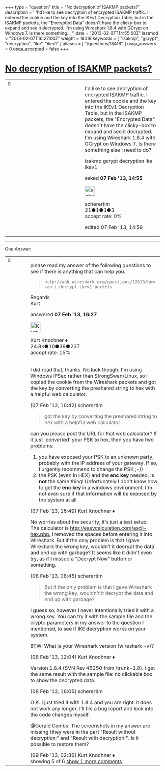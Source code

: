 +++
type = "question"
title = "No decryption of ISAKMP packets?"
description = '''I&#x27;d like to see decryption of encrypted ISAKMP traffic. I entered the cookie and the key into the IKEv1 Decryption Table, but in the ISAKMP packets, the &quot;Encrypted Data&quot; doesn&#x27;t have the clicky-box to expand and see it decrypted. I&#x27;m using Wireshark 1.8.4 with GCrypt on Windows 7. Is there something...'''
date = "2013-02-07T14:55:00Z"
lastmod = "2013-02-07T16:27:00Z"
weight = 18418
keywords = [ "isakmp", "gcrypt", "decryption", "ike", "ikev1" ]
aliases = [ "/questions/18418" ]
osqa_answers = 0
osqa_accepted = false
+++

<div class="headNormal">

# [No decryption of ISAKMP packets?](/questions/18418/no-decryption-of-isakmp-packets)

</div>

<div id="main-body">

<div id="askform">

<table id="question-table" style="width:100%;"><colgroup><col style="width: 50%" /><col style="width: 50%" /></colgroup><tbody><tr class="odd"><td style="width: 30px; vertical-align: top"><div class="vote-buttons"><div id="post-18418-score" class="post-score" title="current number of votes">0</div><div id="favorite-count" class="favorite-count"></div></div></td><td><div id="item-right"><div class="question-body"><p>I'd like to see decryption of encrypted ISAKMP traffic. I entered the cookie and the key into the IKEv1 Decryption Table, but in the ISAKMP packets, the "Encrypted Data" doesn't have the clicky-box to expand and see it decrypted. I'm using Wireshark 1.8.4 with GCrypt on Windows 7. Is there something else I need to do?</p></div><div id="question-tags" class="tags-container tags">isakmp gcrypt decryption ike ikev1</div><div id="question-controls" class="post-controls"></div><div class="post-update-info-container"><div class="post-update-info post-update-info-user"><p>asked <strong>07 Feb '13, 14:55</strong></p><img src="https://secure.gravatar.com/avatar/4825de8eab0ec31a6d238250ee8a9f21?s=32&amp;d=identicon&amp;r=g" class="gravatar" width="32" height="32" alt="scherertim&#39;s gravatar image" /><p>scherertim<br />
<span class="score" title="21 reputation points">21</span><span title="1 badges"><span class="badge1">●</span><span class="badgecount">1</span></span><span title="1 badges"><span class="silver">●</span><span class="badgecount">1</span></span><span title="3 badges"><span class="bronze">●</span><span class="badgecount">3</span></span><br />
<span class="accept_rate" title="Rate of the user&#39;s accepted answers">accept rate:</span> <span title="scherertim has no accepted answers">0%</span></p></div><div class="post-update-info post-update-info-edited"><p>edited 07 Feb '13, 14:59</p></div></div><div id="comments-container-18418" class="comments-container"></div><div id="comment-tools-18418" class="comment-tools"></div><div class="clear"></div><div id="comment-18418-form-container" class="comment-form-container"></div><div class="clear"></div></div></td></tr></tbody></table>

------------------------------------------------------------------------

<div class="tabBar">

<span id="sort-top"></span>

<div class="headQuestions">

One Answer:

</div>

</div>

<span id="18426"></span>

<div id="answer-container-18426" class="answer">

<table style="width:100%;"><colgroup><col style="width: 50%" /><col style="width: 50%" /></colgroup><tbody><tr class="odd"><td style="width: 30px; vertical-align: top"><div class="vote-buttons"><div id="post-18426-score" class="post-score" title="current number of votes">0</div></div></td><td><div class="item-right"><div class="answer-body"><p>please read my answer of the following questions to see if there is anything that can help you.</p><blockquote><p><code>http://ask.wireshark.org/questions/12019/how-can-i-decrypt-ikev1-packets</code><br />
</p></blockquote><p>Regards<br />
Kurt</p></div><div class="answer-controls post-controls"></div><div class="post-update-info-container"><div class="post-update-info post-update-info-user"><p>answered <strong>07 Feb '13, 16:27</strong></p><img src="https://secure.gravatar.com/avatar/23b7bf5b13bc2c98b2e8aa9869ca5d75?s=32&amp;d=identicon&amp;r=g" class="gravatar" width="32" height="32" alt="Kurt%20Knochner&#39;s gravatar image" /><p>Kurt Knochner ♦<br />
<span class="score" title="24767 reputation points"><span>24.8k</span></span><span title="10 badges"><span class="badge1">●</span><span class="badgecount">10</span></span><span title="39 badges"><span class="silver">●</span><span class="badgecount">39</span></span><span title="237 badges"><span class="bronze">●</span><span class="badgecount">237</span></span><br />
<span class="accept_rate" title="Rate of the user&#39;s accepted answers">accept rate:</span> <span title="Kurt Knochner has 344 accepted answers">15%</span> </br></br></p></div></div><div id="comments-container-18426" class="comments-container"><span id="18430"></span><div id="comment-18430" class="comment"><div id="post-18430-score" class="comment-score"></div><div class="comment-text"><p>I did read that, thanks. No luck though. I'm using Windows IPSec rather than StrongSwan/Linux, so I copied the cookie from the Wireshark packets and got the key by converting the preshared string to hex with a helpful web calculator.</p></div><div id="comment-18430-info" class="comment-info"><span class="comment-age">(07 Feb '13, 16:42)</span> scherertim</div></div><span id="18432"></span><div id="comment-18432" class="comment"><div id="post-18432-score" class="comment-score"></div><div class="comment-text"><blockquote><p>got the key by converting the preshared string to hex with a helpful web calculator.</p></blockquote><p>can you please post the URL for that web calculator? If it just 'converted' your PSK to hex, then you have two problems:</p><ol><li>you have exposed your PSK to an unknown party, probably with the IP address of your gateway. If so, I urgently recommend to change the PSK ;-))</li><li>the PSK (even in HEX) and the <strong>enc key</strong> needed, is <strong>not</strong> the same thing! Unfortunately I don't know how to get the <strong>enc key</strong> in a windows environment. I'm not even sure if that information will be exposed by the system at all.</li></ol></div><div id="comment-18432-info" class="comment-info"><span class="comment-age">(07 Feb '13, 16:49)</span> Kurt Knochner ♦</div></div><span id="18446"></span><div id="comment-18446" class="comment"><div id="post-18446-score" class="comment-score"></div><div class="comment-text"><p>No worries about the security, it's just a test setup. The calculator is <a href="http://easycalculation.com/ascii-hex.php.">http://easycalculation.com/ascii-hex.php.</a> I removed the spaces before entering it into Wireshark. But if the only problem is that I gave Wireshark the wrong key, wouldn't it decrypt the data and end up with garbage? It seems like it didn't even try, as if I missed a "Decrypt Now" button or something.</p></div><div id="comment-18446-info" class="comment-info"><span class="comment-age">(08 Feb '13, 08:45)</span> scherertim</div></div><span id="18447"></span><div id="comment-18447" class="comment"><div id="post-18447-score" class="comment-score"></div><div class="comment-text"><blockquote><p>But if the only problem is that I gave Wireshark the wrong key, wouldn't it decrypt the data and end up with garbage?</p></blockquote><p>I guess so, however I never intentionally tried it with a wrong key. You can try it with the sample file and the crypto parameters in my answer to the question I mentioned, to see if IKE decryption works on your system.</p><p>BTW: What is your Wireshark version (wireshark -v)?</p></div><div id="comment-18447-info" class="comment-info"><span class="comment-age">(08 Feb '13, 12:04)</span> Kurt Knochner ♦</div></div><span id="18453"></span><div id="comment-18453" class="comment"><div id="post-18453-score" class="comment-score"></div><div class="comment-text"><p>Version 1.8.4 (SVN Rev 46250 from /trunk-1.8). I get the same result with the sample file: no clickable box to show the decrypted data.</p></div><div id="comment-18453-info" class="comment-info"><span class="comment-age">(08 Feb '13, 16:05)</span> scherertim</div></div><span id="18465"></span><div id="comment-18465" class="comment not_top_scorer"><div id="post-18465-score" class="comment-score"></div><div class="comment-text"><p>O.K. I just tried it with 1.8.4 and you are right. It does not work any longer. I'll file a bug report and look into the code changes myself.</p><p>@Gerald Combs: The screenshots in <a href="http://ask.wireshark.org/questions/12019/how-can-i-decrypt-ikev1-packets">my answer</a> are missing (they were in the part "Result without decryption:" and "Result with decryption:". Is it possible to restore them?</p></div><div id="comment-18465-info" class="comment-info"><span class="comment-age">(09 Feb '13, 02:36)</span> Kurt Knochner ♦</div></div></div><div id="comment-tools-18426" class="comment-tools"><span class="comments-showing"> showing 5 of 6 </span> <a href="#" class="show-all-comments-link">show 1 more comments</a></div><div class="clear"></div><div id="comment-18426-form-container" class="comment-form-container"></div><div class="clear"></div></div></td></tr></tbody></table>

</div>

<div class="paginator-container-left">

</div>

</div>

</div>

